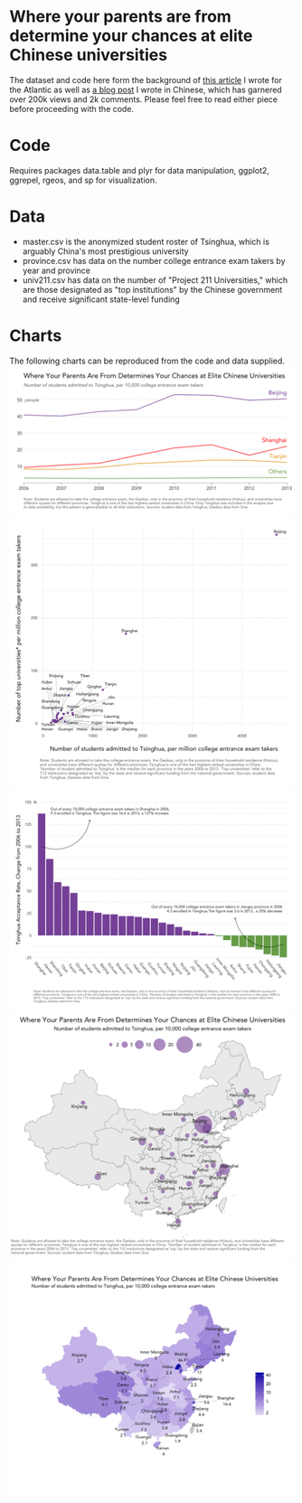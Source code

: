 # Where your parents are from determine your chances at elite Chinese universities
The dataset and code here form the background of [this article](http://www.theatlantic.com/china/archive/2013/06/chinas-unfair-college-admissions-system/276995/) I wrote for the Atlantic  as well as [a blog post](https://www.zhihu.com/question/21572307/answer/77268293) I wrote in Chinese, which has garnered over 200k views and 2k comments. Please feel free to read either piece before proceeding with the code.

# Code
Requires packages data.table and plyr for data manipulation, ggplot2, ggrepel, rgeos, and sp for visualization.

# Data
- master.csv is the anonymized student roster of Tsinghua, which is arguably China's most prestigious university
- province.csv has data on the number college entrance exam takers by year and province
- univ211.csv has data on the number of "Project 211 Universities," which are those designated as "top institutions" by the Chinese government and receive significant state-level funding

# Charts
The following charts can be reproduced from the code and data supplied.
![Time trend](charts/timetrend_en.png)
![Scatter](charts/scatter_en_normalscale.png)
![Bar](charts/bar_en.png)
![Bubble](charts/bubble_en.png)
![Map](charts/map_en.png)
